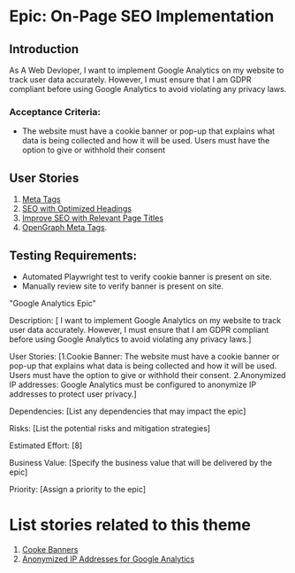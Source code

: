 
# Epic: On-Page SEO Implementation

## Introduction

 As A Web Devloper, I want to implement Google Analytics on my website to track user data accurately. However, I must ensure that I am GDPR compliant before using Google Analytics to avoid violating any privacy laws.
### Acceptance Criteria:
- The website must have a cookie banner or pop-up that explains what data is being collected and how it will be used. Users must have the option to give or withhold their consent 

## User Stories
1. [Meta Tags](/documentation/templates/theme/initiatives/epics/stories/relavantKeyword.md)
2. [SEO with Optimized Headings](/documentation/templates/theme/initiatives/epics/stories/ProperHeading.md)
3. [Improve SEO with Relevant Page Titles](/documentation/templates/theme/initiatives/epics/stories/stories/ProperTitle.md)
4. [OpenGraph Meta Tags](/documentation/templates/theme/initiatives/epics/stories/OpenGraph.md).

## Testing Requirements:
- Automated Playwright test to verify cookie banner is present on site.
- Manually review site to verify banner is present on site.






"Google Analytics Epic"

Description: [ I want to implement Google Analytics on my website to track user data accurately. However, I must ensure that I am GDPR compliant before using Google Analytics to avoid violating any privacy laws.]

User Stories: [1.Cookie Banner: The website must have a cookie banner or pop-up that explains what data is being collected and how it will be used. Users must have the option to give or withhold their consent.
        2.Anonymized IP addresses: Google Analytics must be configured to anonymize IP addresses to protect user privacy.]


Dependencies: [List any dependencies that may impact the epic]

Risks: [List the potential risks and mitigation strategies]

Estimated Effort: [8]

Business Value: [Specify the business value that will be delivered by the epic]

Priority: [Assign a priority to the epic]

# List stories related to this theme
1. [Cooke Banners](documentation/templates/theme/initiatives/epics/stories/cookiebanner.md)
2. [Anonymized IP Addresses for Google Analytics](documentation/templates/theme/initiatives/epics/stories/story_template.md)

